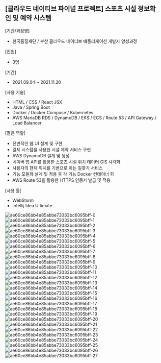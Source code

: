 ## [클라우드 네이티브 파이널 프로젝트] 스포츠 시설 정보확인 및 예약 시스템

[기관/과정명]
- 한국품질재단 / 부산 클라우드 네이티브 애플리케이션 개발자 양성과정

[인원]
- 3명

[기간]
- 2021.09.04 ~ 2021.11.20

[사용 기술]
- HTML / CSS / React JSX
- Java / Spring Boot
- Docker / Docker Compose / Kubernetes
- AWS MariaDB RDS / DynamoDB / EKS / ECS / Route 53 / API Gateway / Load Balancer

[맡은 역할]
- 전반적인 웹 UI 설계 및 구현
- 결제 시스템을 사용한 시설 예약 서비스 구현
- AWS DynamoDB 설계 및 생성
- 네이버 맵 API를 활용한 스포츠 시설 위치 데이터 GIS 시각화
- 사용자의 현재 위치를 기반으로 하는 길찾기 서비스
- 기능 모듈화 설계 및 적용 후 각 기능 Docker 컨테이너 화 
- AWS Route 53을 활용한 HTTPS 인증서 발급 및 적용

[사용 툴]
- WebStorm
- Intellij Idea Ultimate

![ae60ce86bb4e85abbe73033bc6095bff-0](https://user-images.githubusercontent.com/43628076/143567818-ea04243c-ed3a-4100-bb7b-2b31294751e6.png)
![ae60ce86bb4e85abbe73033bc6095bff-1](https://user-images.githubusercontent.com/43628076/143567830-85df613f-d054-4490-887d-34a13f7c1da8.png)
![ae60ce86bb4e85abbe73033bc6095bff-2](https://user-images.githubusercontent.com/43628076/143567832-d715fc4d-75c5-48e4-94da-598a1d438c00.png)
![ae60ce86bb4e85abbe73033bc6095bff-3](https://user-images.githubusercontent.com/43628076/143567836-b1e89df1-81c4-4718-9f0f-e72c3f063261.png)
![ae60ce86bb4e85abbe73033bc6095bff-4](https://user-images.githubusercontent.com/43628076/143567837-b69da082-89e7-4012-8bf5-ffb7a4144d44.png)
![ae60ce86bb4e85abbe73033bc6095bff-5](https://user-images.githubusercontent.com/43628076/143567840-04485a0c-963d-4f34-b4eb-e3a09c31e8f4.png)
![ae60ce86bb4e85abbe73033bc6095bff-6](https://user-images.githubusercontent.com/43628076/143567843-a20bcc8e-96d5-489d-abe8-f338ffe17f5c.png)
![ae60ce86bb4e85abbe73033bc6095bff-7](https://user-images.githubusercontent.com/43628076/143567846-cf235135-d354-4c95-86e0-0b6cd2cbb081.png)
![ae60ce86bb4e85abbe73033bc6095bff-8](https://user-images.githubusercontent.com/43628076/143567848-52889238-2e3b-4efd-baac-55296beccfef.png)
![ae60ce86bb4e85abbe73033bc6095bff-9](https://user-images.githubusercontent.com/43628076/143567854-7ba670c3-9fba-487b-9483-a4c8ce3b24c4.png)
![ae60ce86bb4e85abbe73033bc6095bff-10](https://user-images.githubusercontent.com/43628076/143567858-3d1612c6-4131-47c9-bc8b-1a71b99c95e1.png)
![ae60ce86bb4e85abbe73033bc6095bff-11](https://user-images.githubusercontent.com/43628076/143567860-ef4ceee9-9b5e-41f6-a2ac-63ece4132a3a.png)
![ae60ce86bb4e85abbe73033bc6095bff-12](https://user-images.githubusercontent.com/43628076/143567862-d469daf0-7183-48cf-b2a3-820d0b5953ff.png)
![ae60ce86bb4e85abbe73033bc6095bff-13](https://user-images.githubusercontent.com/43628076/143567863-6471976d-28ee-4b3a-a546-617e0dad3cd1.png)
![ae60ce86bb4e85abbe73033bc6095bff-14](https://user-images.githubusercontent.com/43628076/143567864-fab64409-9dbb-4638-af70-0f38e216aa70.png)
![ae60ce86bb4e85abbe73033bc6095bff-15](https://user-images.githubusercontent.com/43628076/143567865-0c7494ed-faed-4341-97ff-38ec9522fea3.png)
![ae60ce86bb4e85abbe73033bc6095bff-16](https://user-images.githubusercontent.com/43628076/143567872-8aab8d41-f8f1-4f12-8ee0-3f5fe108308e.png)
![ae60ce86bb4e85abbe73033bc6095bff-17](https://user-images.githubusercontent.com/43628076/143567874-ba777f44-c7c1-48c0-9ed1-0370c31e6afa.png)
![ae60ce86bb4e85abbe73033bc6095bff-18](https://user-images.githubusercontent.com/43628076/143567876-d912f6c0-2bad-4906-9a02-70184ab0a11f.png)
![ae60ce86bb4e85abbe73033bc6095bff-19](https://user-images.githubusercontent.com/43628076/143567878-7e0f5943-4d01-49ba-ba5f-db0b5924e565.png)
![ae60ce86bb4e85abbe73033bc6095bff-20](https://user-images.githubusercontent.com/43628076/143567880-70907179-353f-43bc-9893-27de82cf353a.png)
![ae60ce86bb4e85abbe73033bc6095bff-21](https://user-images.githubusercontent.com/43628076/143567881-fed044b1-2f92-4e8f-9ee6-4c7213c5edd9.png)
![ae60ce86bb4e85abbe73033bc6095bff-22](https://user-images.githubusercontent.com/43628076/143567884-39423247-336c-434a-bf5a-00e35b382ba2.png)
![ae60ce86bb4e85abbe73033bc6095bff-23](https://user-images.githubusercontent.com/43628076/143567887-656cbdfe-121c-4c31-84f4-1466ad147532.png)
![ae60ce86bb4e85abbe73033bc6095bff-24](https://user-images.githubusercontent.com/43628076/143567891-f583cff7-5d89-459a-b02a-a897aab84438.png)
![ae60ce86bb4e85abbe73033bc6095bff-25](https://user-images.githubusercontent.com/43628076/143567894-498155b9-4b47-446f-a97a-2738e546fbb7.png)
![ae60ce86bb4e85abbe73033bc6095bff-26](https://user-images.githubusercontent.com/43628076/143567897-08a9de04-3aba-4799-b3d6-26f77492cbe8.png)
![ae60ce86bb4e85abbe73033bc6095bff-27](https://user-images.githubusercontent.com/43628076/143567900-34ccafb3-9c36-4016-89bc-7fb1701ab241.png)
